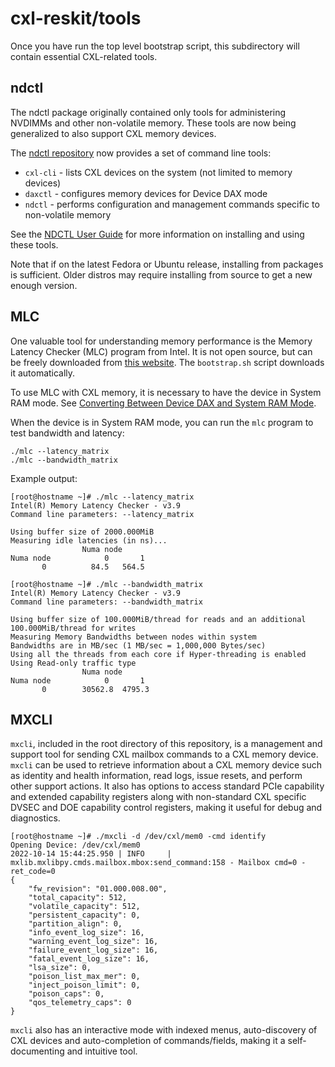 # cxl-reskit/tools

Once you have run the top level bootstrap script, this subdirectory will contain essential CXL-related tools.

## ndctl

The ndctl package originally contained only tools for administering NVDIMMs and other non-volatile memory.
These tools are now being generalized to also support CXL memory devices.

The [ndctl repository](https://github.com/pmem/ndctl/) now provides a set of command line tools:

- `cxl-cli` - lists CXL devices on the system (not limited to memory devices)
- `daxctl` - configures memory devices for Device DAX mode
- `ndctl` - performs configuration and management commands specific to non-volatile memory

See the [NDCTL User Guide](https://docs.pmem.io/ndctl-user-guide/installing-ndctl)
for more information on installing and using these tools.

Note that if on the latest Fedora or Ubuntu release, installing from packages is sufficient. Older
distros may require installing from source to get a new enough version.

## MLC

One valuable tool for understanding memory performance is the Memory Latency Checker (MLC) program from Intel.
It is not open source, but can be freely downloaded from
[this website](https://www.intel.com/content/www/us/en/developer/articles/tool/intelr-memory-latency-checker.html).
The `bootstrap.sh` script downloads it automatically.

To use MLC with CXL memory, it is necessary to have the device in System RAM mode.
See [Converting Between Device DAX and System RAM Mode](../README.md#converting-between-device-dax-and-system-ram-modes).

When the device is in System RAM mode, you can run the `mlc` program to test bandwidth and latency:

```shell
./mlc --latency_matrix
./mlc --bandwidth_matrix
```

Example output:

```text
[root@hostname ~]# ./mlc --latency_matrix
Intel(R) Memory Latency Checker - v3.9
Command line parameters: --latency_matrix

Using buffer size of 2000.000MiB
Measuring idle latencies (in ns)...
                Numa node
Numa node            0       1
       0          84.5   564.5

[root@hostname ~]# ./mlc --bandwidth_matrix
Intel(R) Memory Latency Checker - v3.9
Command line parameters: --bandwidth_matrix

Using buffer size of 100.000MiB/thread for reads and an additional 100.000MiB/thread for writes
Measuring Memory Bandwidths between nodes within system
Bandwidths are in MB/sec (1 MB/sec = 1,000,000 Bytes/sec)
Using all the threads from each core if Hyper-threading is enabled
Using Read-only traffic type
                Numa node
Numa node            0       1
       0        30562.8  4795.3
```

## MXCLI

`mxcli`, included in the root directory of this repository, is a management and support tool for sending CXL mailbox commands to a CXL memory device.
`mxcli` can be used to retrieve information about a CXL memory device such as identity and health information, read logs, issue resets, and perform other support actions.
It also has options to access standard PCIe capability and extended capability registers along with non-standard CXL specific DVSEC and DOE capability control registers, making it useful for debug and diagnostics.

```text
[root@hostname ~]# ./mxcli -d /dev/cxl/mem0 -cmd identify
Opening Device: /dev/cxl/mem0
2022-10-14 15:44:25.950 | INFO     | mxlib.mxlibpy.cmds.mailbox.mbox:send_command:158 - Mailbox cmd=0 - ret_code=0
{
    "fw_revision": "01.000.008.00",
    "total_capacity": 512,
    "volatile_capacity": 512,
    "persistent_capacity": 0,
    "partition_align": 0,
    "info_event_log_size": 16,
    "warning_event_log_size": 16,
    "failure_event_log_size": 16,
    "fatal_event_log_size": 16,
    "lsa_size": 0,
    "poison_list_max_mer": 0,
    "inject_poison_limit": 0,
    "poison_caps": 0,
    "qos_telemetry_caps": 0
}
```

`mxcli` also has an interactive mode with indexed menus, auto-discovery of CXL devices and auto-completion of commands/fields, making it a self-documenting and intuitive tool.
